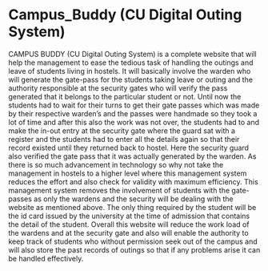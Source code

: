 # Campus_Buddy (CU Digital Outing System)
CAMPUS BUDDY (CU Digital Outing System) is a complete website that will help the management to ease the tedious task of handling the outings and leave of students living in hostels. It will basically involve the warden who will generate the gate-pass for the students taking leave or outing and the authority responsible at the security gates who will verify the pass generated that it belongs to the particular student or not.
Until now the students had to wait for their turns to get their gate passes which was made by their respective warden’s and the passes were handmade so they took a lot of time and after this also the work was not over, the students had to and make the in-out entry at the security gate where the guard sat with a register and the students had to enter all the details again so that their record existed until they returned back to hostel. Here the security guard also verified the gate pass that it was actually generated by the warden. 
As there is so much advancement in technology so why not take the management in hostels to a higher level where this management system reduces the effort and also check for validity with maximum efficiency. This management system removes the involvement of students with the gate-passes as only the wardens and the security will be dealing with the website as mentioned above. The only thing required by the student will be the id card issued by the university at the time of admission that contains the detail of the student.
Overall this website will reduce the work load of the wardens and at the security gate and also will enable the authority to keep track of students who without permission seek out of the campus and will also store the past records of outings so that if any problems arise it can be handled effectively.
